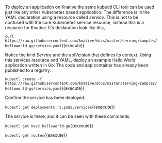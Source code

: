 To deploy an application on Knative the same kubectl CLI tool can be used just like any other Kubernetes based application. The difference is in the YAML declaration using a resource called _service_. This is not to be confused with the core Kubernetes service resource, instead this is a resource for Knative. It's declaration look like this,

`curl https://raw.githubusercontent.com/knative/docs/master/serving/samples/helloworld-go/service.yaml`{{execute}}

Notice the kind _Service_ and the apiVersion that defines its context. Using this services resource and YAML, deploy an example Hello World application written in Go. The code and app container has already been published to a registry.

`kubectl create -f https://raw.githubusercontent.com/knative/docs/master/serving/samples/helloworld-go/service.yaml`{{execute}}

Confirm the service has been deployed.

`kubectl get deployments,rs,pods,services`{{execute}}

The service is there, and it can be seen with these commands.

`kubectl get ksvc helloworld-go`{{execute}}

`kubectl get routes`{{execute}}
